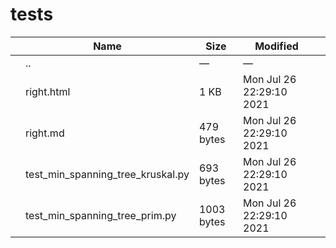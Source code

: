tests
=====

<table><thead><tr class="header"><th></th><th>Name</th><th>Size</th><th>Modified</th><th></th></tr></thead><tbody><tr class="odd"><td></td><td><span class="goup">..</span></td><td>—</td><td>—</td><td></td></tr><tr class="even"><td></td><td><span class="name">right.html</span></td><td>1 KB</td><td>Mon Jul 26 22:29:10 2021</td><td></td></tr><tr class="odd"><td></td><td><span class="name">right.md</span></td><td>479 bytes</td><td>Mon Jul 26 22:29:10 2021</td><td></td></tr><tr class="even"><td></td><td><span class="name">test_min_spanning_tree_kruskal.py</span></td><td>693 bytes</td><td>Mon Jul 26 22:29:10 2021</td><td></td></tr><tr class="odd"><td></td><td><span class="name">test_min_spanning_tree_prim.py</span></td><td>1003 bytes</td><td>Mon Jul 26 22:29:10 2021</td><td></td></tr></tbody></table>
